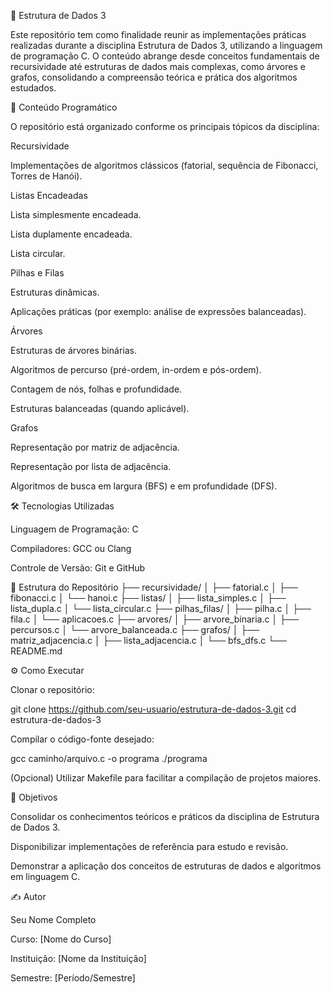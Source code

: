 📘 Estrutura de Dados 3

Este repositório tem como finalidade reunir as implementações práticas realizadas durante a disciplina Estrutura de Dados 3, utilizando a linguagem de programação C.
O conteúdo abrange desde conceitos fundamentais de recursividade até estruturas de dados mais complexas, como árvores e grafos, consolidando a compreensão teórica e prática dos algoritmos estudados.

📑 Conteúdo Programático

O repositório está organizado conforme os principais tópicos da disciplina:

Recursividade

Implementações de algoritmos clássicos (fatorial, sequência de Fibonacci, Torres de Hanói).

Listas Encadeadas

Lista simplesmente encadeada.

Lista duplamente encadeada.

Lista circular.

Pilhas e Filas

Estruturas dinâmicas.

Aplicações práticas (por exemplo: análise de expressões balanceadas).

Árvores

Estruturas de árvores binárias.

Algoritmos de percurso (pré-ordem, in-ordem e pós-ordem).

Contagem de nós, folhas e profundidade.

Estruturas balanceadas (quando aplicável).

Grafos

Representação por matriz de adjacência.

Representação por lista de adjacência.

Algoritmos de busca em largura (BFS) e em profundidade (DFS).

🛠️ Tecnologias Utilizadas

Linguagem de Programação: C

Compiladores: GCC ou Clang

Controle de Versão: Git e GitHub

📂 Estrutura do Repositório
├── recursividade/
│   ├── fatorial.c
│   ├── fibonacci.c
│   └── hanoi.c
├── listas/
│   ├── lista_simples.c
│   ├── lista_dupla.c
│   └── lista_circular.c
├── pilhas_filas/
│   ├── pilha.c
│   ├── fila.c
│   └── aplicacoes.c
├── arvores/
│   ├── arvore_binaria.c
│   ├── percursos.c
│   └── arvore_balanceada.c
├── grafos/
│   ├── matriz_adjacencia.c
│   ├── lista_adjacencia.c
│   └── bfs_dfs.c
└── README.md

⚙️ Como Executar

Clonar o repositório:

git clone https://github.com/seu-usuario/estrutura-de-dados-3.git
cd estrutura-de-dados-3


Compilar o código-fonte desejado:

gcc caminho/arquivo.c -o programa
./programa


(Opcional) Utilizar Makefile para facilitar a compilação de projetos maiores.

🎯 Objetivos

Consolidar os conhecimentos teóricos e práticos da disciplina de Estrutura de Dados 3.

Disponibilizar implementações de referência para estudo e revisão.

Demonstrar a aplicação dos conceitos de estruturas de dados e algoritmos em linguagem C.

✍️ Autor

Seu Nome Completo

Curso: [Nome do Curso]

Instituição: [Nome da Instituição]

Semestre: [Período/Semestre]
